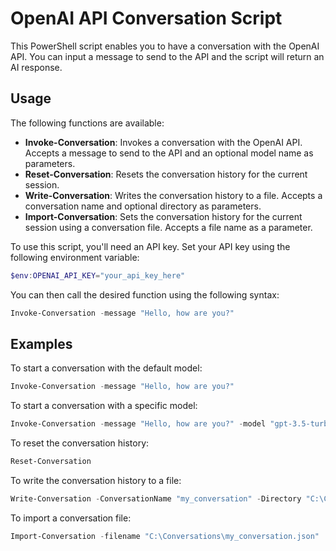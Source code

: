 # OpenAI API Conversation Script

This PowerShell script enables you to have a conversation with the OpenAI API. You can input a message to send to the API and the script will return an AI response.

## Usage

The following functions are available:

- **Invoke-Conversation**: Invokes a conversation with the OpenAI API. Accepts a message to send to the API and an optional model name as parameters.
- **Reset-Conversation**: Resets the conversation history for the current session.
- **Write-Conversation**: Writes the conversation history to a file. Accepts a conversation name and optional directory as parameters.
- **Import-Conversation**: Sets the conversation history for the current session using a conversation file. Accepts a file name as a parameter.

To use this script, you'll need an API key. Set your API key using the following environment variable:

```powershell
$env:OPENAI_API_KEY="your_api_key_here"
```

You can then call the desired function using the following syntax:

```powershell
Invoke-Conversation -message "Hello, how are you?"
```

## Examples

To start a conversation with the default model:

```powershell
Invoke-Conversation -message "Hello, how are you?"
```

To start a conversation with a specific model:

```powershell
Invoke-Conversation -message "Hello, how are you?" -model "gpt-3.5-turbo-0301"
```

To reset the conversation history:

```powershell
Reset-Conversation
```

To write the conversation history to a file:

```powershell
Write-Conversation -ConversationName "my_conversation" -Directory "C:\Conversations"
```

To import a conversation file:

```powershell
Import-Conversation -filename "C:\Conversations\my_conversation.json"
```
